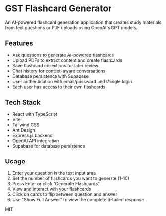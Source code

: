 # GST Flashcard Generator

An AI-powered flashcard generation application that creates study materials from text questions or PDF uploads using OpenAI's GPT models.


## Features

- Ask questions to generate AI-powered flashcards
- Upload PDFs to extract content and create flashcards
- Save flashcard collections for later review
- Chat history for context-aware conversations
- Database persistence with Supabase
- User authentication with email/password and Google login
- Each user has access to their own flashcards


## Tech Stack

- React with TypeScript
- Vite
- Tailwind CSS
- Ant Design
- Express.js backend
- OpenAI API integration
- Supabase for database persistence

## Usage

1. Enter your question in the text input area
2. Set the number of flashcards you want to generate (1-10)
3. Press Enter or click "Generate Flashcards"
4. View and interact with your flashcards
5. Click on cards to flip between question and answer
6. Use "Show Full Answer" to view the complete detailed response



MIT

